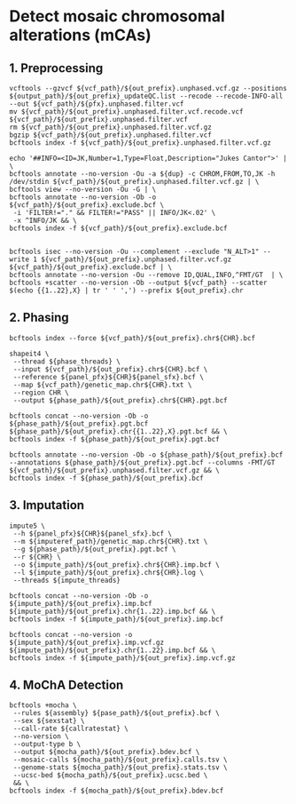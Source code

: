 # **Detect mosaic chromosomal alterations (mCAs)**

## **1. Preprocessing**

    vcftools --gzvcf ${vcf_path}/${out_prefix}.unphased.vcf.gz --positions ${output_path}/${out_prefix}_updateQC.list --recode --recode-INFO-all --out ${vcf_path}/${pfx}.unphased.filter.vcf
    mv ${vcf_path}/${out_prefix}.unphased.filter.vcf.recode.vcf ${vcf_path}/${out_prefix}.unphased.filter.vcf
    rm ${vcf_path}/${out_prefix}.unphased.filter.vcf.gz
    bgzip ${vcf_path}/${out_prefix}.unphased.filter.vcf 
    bcftools index -f ${vcf_path}/${out_prefix}.unphased.filter.vcf.gz

    echo '##INFO=<ID=JK,Number=1,Type=Float,Description="Jukes Cantor">' | \
    bcftools annotate --no-version -Ou -a ${dup} -c CHROM,FROM,TO,JK -h /dev/stdin ${vcf_path}/${out_prefix}.unphased.filter.vcf.gz | \
    bcftools view --no-version -Ou -G | \
    bcftools annotate --no-version -Ob -o ${vcf_path}/${out_prefix}.exclude.bcf \
     -i 'FILTER!="." && FILTER!="PASS" || INFO/JK<.02' \
     -x ^INFO/JK && \
    bcftools index -f ${vcf_path}/${out_prefix}.exclude.bcf


    bcftools isec --no-version -Ou --complement --exclude "N_ALT>1" --write 1 ${vcf_path}/${out_prefix}.unphased.filter.vcf.gz ${vcf_path}/${out_prefix}.exclude.bcf | \
    bcftools annotate --no-version -Ou --remove ID,QUAL,INFO,^FMT/GT  | \
    bcftools +scatter --no-version -Ob --output ${vcf_path} --scatter $(echo {{1..22},X} | tr ' ' ',') --prefix ${out_prefix}.chr


## **2. Phasing**

    bcftools index --force ${vcf_path}/${out_prefix}.chr${CHR}.bcf

    shapeit4 \
     --thread ${phase_threads} \
     --input ${vcf_path}/${out_prefix}.chr${CHR}.bcf \
     --reference ${panel_pfx}${CHR}${panel_sfx}.bcf \
     --map ${vcf_path}/genetic_map.chr${CHR}.txt \
     --region CHR \
     --output ${phase_path}/${out_prefix}.chr${CHR}.pgt.bcf

    bcftools concat --no-version -Ob -o ${phase_path}/${out_prefix}.pgt.bcf ${phase_path}/${out_prefix}.chr{{1..22},X}.pgt.bcf && \
    bcftools index -f ${phase_path}/${out_prefix}.pgt.bcf

    bcftools annotate --no-version -Ob -o ${phase_path}/${out_prefix}.bcf --annotations ${phase_path}/${out_prefix}.pgt.bcf --columns -FMT/GT ${vcf_path}/${out_prefix}.unphased.filter.vcf.gz && \
    bcftools index -f ${phase_path}/${out_prefix}.bcf

## **3. Imputation**

    impute5 \
     --h ${panel_pfx}${CHR}${panel_sfx}.bcf \
     --m ${imputeref_path}/genetic_map.chr${CHR}.txt \
     --g ${phase_path}/${out_prefix}.pgt.bcf \
     --r ${CHR} \
     --o ${impute_path}/${out_prefix}.chr${CHR}.imp.bcf \
     --l ${impute_path}/${out_prefix}.chr${CHR}.log \
     --threads ${impute_threads}

    bcftools concat --no-version -Ob -o ${impute_path}/${out_prefix}.imp.bcf ${impute_path}/${out_prefix}.chr{1..22}.imp.bcf && \
    bcftools index -f ${impute_path}/${out_prefix}.imp.bcf
	
    bcftools concat --no-version -o ${impute_path}/${out_prefix}.imp.vcf.gz ${impute_path}/${out_prefix}.chr{1..22}.imp.bcf && \
    bcftools index -f ${impute_path}/${out_prefix}.imp.vcf.gz

## **4. MoChA Detection**

    bcftools +mocha \
     --rules ${assembly} ${pase_path}/${out_prefix}.bcf \
     --sex ${sexstat} \
     --call-rate ${callratestat} \
     --no-version \
     --output-type b \
     --output ${mocha_path}/${out_prefix}.bdev.bcf \
     --mosaic-calls ${mocha_path}/${out_prefix}.calls.tsv \
     --genome-stats ${mocha_path}/${out_prefix}.stats.tsv \
     --ucsc-bed ${mocha_path}/${out_prefix}.ucsc.bed \
     && \
    bcftools index -f ${mocha_path}/${out_prefix}.bdev.bcf
